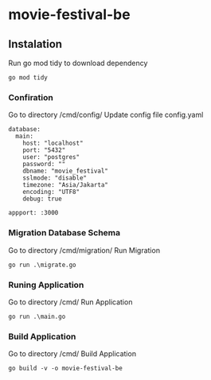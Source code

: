 # movie-festival-be

## Instalation
Run go mod tidy to download dependency
```
go mod tidy
```

### Confiration
Go to directory /cmd/config/
Update config file config.yaml
```
database:
  main:
    host: "localhost"
    port: "5432"
    user: "postgres"
    password: ""
    dbname: "movie_festival"
    sslmode: "disable"
    timezone: "Asia/Jakarta"
    encoding: "UTF8"
    debug: true

appport: :3000
```

### Migration Database Schema
Go to directory /cmd/migration/
Run Migration
```
go run .\migrate.go
```

### Runing Application
Go to directory /cmd/
Run Application
```
go run .\main.go
```

### Build Application
Go to directory /cmd/
Build Application
```
go build -v -o movie-festival-be
```